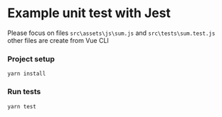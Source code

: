 # Example unit test with Jest
Please focus on files `src\assets\js\sum.js` and `src\tests\sum.test.js` other files are create from Vue CLI

### Project setup
```
yarn install
```

### Run tests
```
yarn test
```

